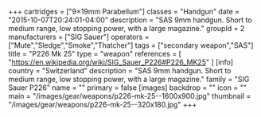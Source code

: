 +++
cartridges = ["9×19mm Parabellum"]
classes = "Handgun"
date = "2015-10-07T20:24:01-04:00"
description = "SAS 9mm handgun. Short to medium range, low stopping power, with a large magazine."
groupId = 2
manufacturers = ["SIG Sauer"]
operators = ["Mute","Sledge","Smoke","Thatcher"]
tags = ["secondary weapon","SAS"]
title = "P226 Mk 25"
type = "weapon"
references = [
  "https://en.wikipedia.org/wiki/SIG_Sauer_P226#P226_MK25"
]
[info]
  country = "Switzerland"
  description = "SAS 9mm handgun. Short to medium range, low stopping power, with a large magazine."
  family = "SIG Sauer P226"
  name = ""
  primary = false
[images]
  backdrop = ""
  icon = ""
  main = "/images/gear/weapons/p226-mk-25--1600x900.jpg"
  thumbnail = "/images/gear/weapons/p226-mk-25--320x180.jpg"
+++
